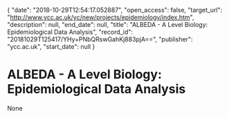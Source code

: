 {
  "date": "2018-10-29T12:54:17.052887", 
  "open_access": false, 
  "target_url": "http://www.ycc.ac.uk/yc/new/projects/epidemiology/index.htm", 
  "description": null, 
  "end_date": null, 
  "title": "ALBEDA - A Level Biology: Epidemiological Data Analysis", 
  "record_id": "20181029T125417/YHy+PNbQRswGahKj883pjA==", 
  "publisher": "ycc.ac.uk", 
  "start_date": null
}

# ALBEDA - A Level Biology: Epidemiological Data Analysis

None